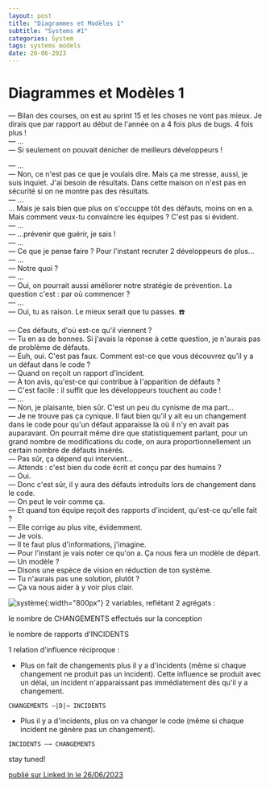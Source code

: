 ```yaml
---
layout: post
title: "Diagrammes et Modèles 1"
subtitle: "Systems #1"
categories: System
tags: systems models
date: 26-06-2023
---
```

# Diagrammes et Modèles 1

— Bilan des courses, on est au sprint 15 et les choses ne vont pas mieux. Je dirais que par rapport au début de l'année on a 4 fois plus de bugs. 4 fois plus !\
— …\
— Si seulement on pouvait dénicher de meilleurs développeurs !
<!--more-->
— …\
— Non, ce n'est pas ce que je voulais dire. Mais ça me stresse, aussi, je suis inquiet. J'ai besoin de résultats. Dans cette maison on n'est pas en sécurité si on ne montre pas des résultats.\
— …\
… Mais je sais bien que plus on s'occuppe tôt des défauts, moins on en a. Mais comment veux-tu convaincre les équipes ? C'est pas si évident.\
— …\
— …prévenir que guérir, je sais !\
— …\
— Ce que je pense faire ? Pour l'instant recruter 2 développeurs de plus…\
— …\
— Notre quoi ?\
— …\
— Oui, on pourrait aussi améliorer notre stratégie de prévention. La question c'est : par où commencer ?\
— …\
— Oui, tu as raison. Le mieux serait que tu passes.
☎️


— Ces défauts, d'où est-ce qu'il viennent ?\
— Tu en as de bonnes. Si j'avais la réponse à cette question, je n'aurais pas de problème de défauts.\
— Euh, oui. C'est pas faux. Comment est-ce que vous découvrez qu'il y a un défaut dans le code ?\
— Quand on reçoit un rapport d'incident.\
— À ton avis, qu'est-ce qui contribue à l'apparition de défauts ?\
— C'est facile : il suffit que les développeurs touchent au code !\
— …\
— Non, je plaisante, bien sûr. C'est un peu du cynisme de ma part…\
— Je ne trouve pas ça cynique. Il faut bien qu'il y ait eu un changement dans le code pour qu'un défaut apparaisse là où il n'y en avait pas auparavant. On pourrait même dire que statistiquement parlant, pour un grand nombre de modifications du code, on aura proportionnellement un certain nombre de défauts insérés.\
— Pas sûr, ça dépend qui intervient…\
— Attends : c'est bien du code écrit et conçu par des humains ?\
— Oui.\
— Donc c'est sûr, il y aura des défauts introduits lors de changement dans le code.\
— On peut le voir comme ça.\
— Et quand ton équipe reçoit des rapports d'incident, qu'est-ce qu'elle fait ?\
— Elle corrige au plus vite, évidemment.\
— Je vois.\
— Il te faut plus d'informations, j'imagine.\
— Pour l'instant je vais noter ce qu'on a. Ça nous fera un modèle de départ.\
— Un modèle ?\
— Disons une espèce de vision en réduction de ton système.\
— Tu n'aurais pas une solution, plutôt ?\
— Ça va nous aider à y voir plus clair.

![système](/images/changements-incidents.jpg){:width="800px"}
2 variables, reflétant 2 agrégats :

 le nombre de CHANGEMENTS effectués sur la conception

 le nombre de rapports d'INCIDENTS

1 relation d'influence réciproque : 

- Plus on fait de changements plus il y a d'incidents (même si chaque changement ne produit pas un incident). Cette influence se produit avec un délai, un incident n'apparaissant pas immédiatement dès qu'il y a changement.

```CHANGEMENTS —|D|→ INCIDENTS```

- Plus il y a d'incidents, plus on va changer le code (même si chaque incident ne génère pas un changement).

``` INCIDENTS —→ CHANGEMENTS ```

stay tuned!

[publié sur Linked In le 26/06/2023](https://www.linkedin.com/posts/christophe-thibaut-35b4657_bilan-des-courses-on-est-au-sprint-15-activity-7078981458760982528-aGFd?utm_source=share&utm_medium=member_desktop)
